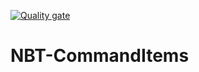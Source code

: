 [![Quality gate](https://sonarcloud.io/api/project_badges/quality_gate?project=huynhqtienvtag_NBT-CommandItems)](https://sonarcloud.io/dashboard?id=huynhqtienvtag_NBT-CommandItems)
# NBT-CommandItems
